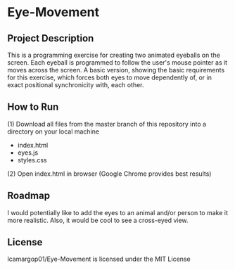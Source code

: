 # Eye-Movement

## Project Description
This is a programming exercise for creating two animated eyeballs on the screen. Each eyeball is programmed to follow the user's mouse pointer as it moves across the screen. A basic version, showing the basic requirements for this exercise, which forces both eyes to move dependently of, or in exact positional synchronicity with, each other.

## How to Run
(1) Download all files from the master branch of this repository into a directory on your local machine 
<ul>
  <li> index.html </li>
  <li> eyes.js </li>
  <li> styles.css </li>
</ul>
(2) Open index.html in browser (Google Chrome provides best results)

## Roadmap
I would potentially like to add the eyes to an animal and/or person to make it more realistic. Also, it would be cool to see a cross-eyed view.

## License 
lcamargop01/Eye-Movement is licensed under the MIT License
